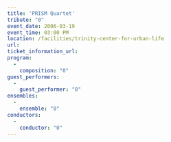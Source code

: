 ```yaml
---
title: 'PRISM Quartet'
tribute: "0"
event_date: 2006-03-19
event_time: 03:00 PM
location: /facilities/trinity-center-for-urban-life
url: 
ticket_information_url: 
program: 
  -
    composition: "0"
guest_performers: 
  -
    guest_performer: "0"
ensembles: 
  -
    ensemble: "0"
conductors: 
  -
    conductor: "0"
---
```

